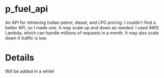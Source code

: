 # p_fuel_api
An API for retrieving Indian petrol, diesel, and LPG pricing. I couldn't find a better API, so I made one. It may scale up and down as needed. I used AWS Lambda, which can handle millions of requests in a month. It may also scale down if traffic is low.

# Details
Will be added in a while!

